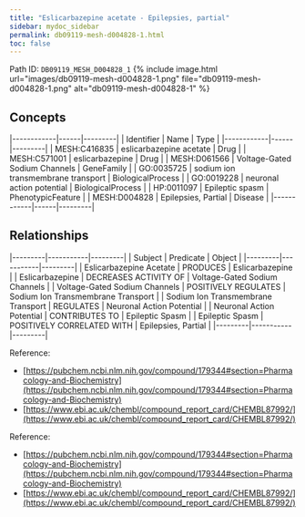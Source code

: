 ```yaml
---
title: "Eslicarbazepine acetate - Epilepsies, partial"
sidebar: mydoc_sidebar
permalink: db09119-mesh-d004828-1.html
toc: false 
---
```



Path ID: `DB09119_MESH_D004828_1`
{% include image.html url="images/db09119-mesh-d004828-1.png" file="db09119-mesh-d004828-1.png" alt="db09119-mesh-d004828-1" %}

## Concepts

|------------|------|---------|
| Identifier | Name | Type    |
|------------|------|---------|
| MESH:C416835 | eslicarbazepine acetate | Drug |
| MESH:C571001 | eslicarbazepine | Drug |
| MESH:D061566 | Voltage-Gated Sodium Channels | GeneFamily |
| GO:0035725 | sodium ion transmembrane transport | BiologicalProcess |
| GO:0019228 | neuronal action potential | BiologicalProcess |
| HP:0011097 | Epileptic spasm | PhenotypicFeature |
| MESH:D004828 | Epilepsies, Partial | Disease |
|------------|------|---------|

## Relationships

|---------|-----------|---------|
| Subject | Predicate | Object  |
|---------|-----------|---------|
| Eslicarbazepine Acetate | PRODUCES | Eslicarbazepine |
| Eslicarbazepine | DECREASES ACTIVITY OF | Voltage-Gated Sodium Channels |
| Voltage-Gated Sodium Channels | POSITIVELY REGULATES | Sodium Ion Transmembrane Transport |
| Sodium Ion Transmembrane Transport | REGULATES | Neuronal Action Potential |
| Neuronal Action Potential | CONTRIBUTES TO | Epileptic Spasm |
| Epileptic Spasm | POSITIVELY CORRELATED WITH | Epilepsies, Partial |
|---------|-----------|---------|

Reference: 
  - [https://pubchem.ncbi.nlm.nih.gov/compound/179344#section=Pharmacology-and-Biochemistry](https://pubchem.ncbi.nlm.nih.gov/compound/179344#section=Pharmacology-and-Biochemistry)
  - [https://www.ebi.ac.uk/chembl/compound_report_card/CHEMBL87992/](https://www.ebi.ac.uk/chembl/compound_report_card/CHEMBL87992/)

Reference: 
  - [https://pubchem.ncbi.nlm.nih.gov/compound/179344#section=Pharmacology-and-Biochemistry](https://pubchem.ncbi.nlm.nih.gov/compound/179344#section=Pharmacology-and-Biochemistry)
  - [https://www.ebi.ac.uk/chembl/compound_report_card/CHEMBL87992/](https://www.ebi.ac.uk/chembl/compound_report_card/CHEMBL87992/)
